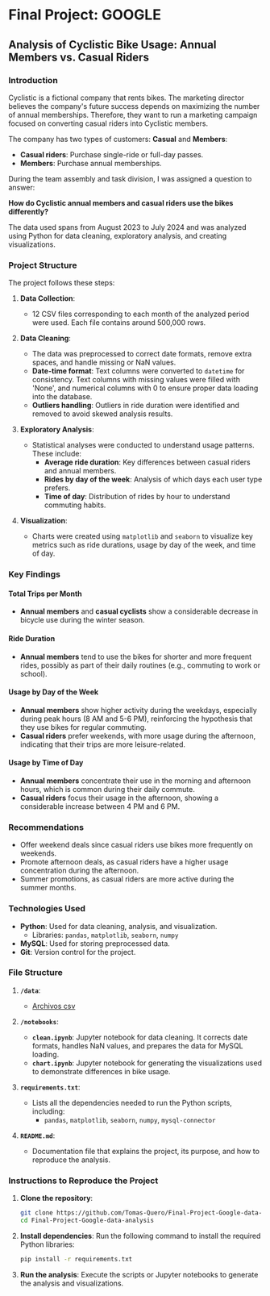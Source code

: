 
# Final Project: GOOGLE

## Analysis of Cyclistic Bike Usage: Annual Members vs. Casual Riders

### Introduction

Cyclistic is a fictional company that rents bikes. The marketing director believes the company's future success depends on maximizing the number of annual memberships. Therefore, they want to run a marketing campaign focused on converting casual riders into Cyclistic members.

The company has two types of customers: **Casual** and **Members**:

- **Casual riders**: Purchase single-ride or full-day passes.
- **Members**: Purchase annual memberships.

During the team assembly and task division, I was assigned a question to answer:

**How do Cyclistic annual members and casual riders use the bikes differently?**

The data used spans from August 2023 to July 2024 and was analyzed using Python for data cleaning, exploratory analysis, and creating visualizations.

### Project Structure

The project follows these steps:

1. **Data Collection**: 
    - 12 CSV files corresponding to each month of the analyzed period were used. Each file contains around 500,000 rows.
   
2. **Data Cleaning**:
    - The data was preprocessed to correct date formats, remove extra spaces, and handle missing or NaN values.
    - **Date-time format**: Text columns were converted to `datetime` for consistency. Text columns with missing values were filled with 'None', and numerical columns with 0 to ensure proper data loading into the database.
    - **Outliers handling**: Outliers in ride duration were identified and removed to avoid skewed analysis results.

3. **Exploratory Analysis**:
    - Statistical analyses were conducted to understand usage patterns. These include:
        - **Average ride duration**: Key differences between casual riders and annual members.
        - **Rides by day of the week**: Analysis of which days each user type prefers.
        - **Time of day**: Distribution of rides by hour to understand commuting habits.

4. **Visualization**:
    - Charts were created using `matplotlib` and `seaborn` to visualize key metrics such as ride durations, usage by day of the week, and time of day. 

### Key Findings

#### Total Trips per Month
- **Annual members** and **casual cyclists** show a considerable decrease in bicycle use during the winter season.

#### Ride Duration
- **Annual members** tend to use the bikes for shorter and more frequent rides, possibly as part of their daily routines (e.g., commuting to work or school).
  
#### Usage by Day of the Week
- **Annual members** show higher activity during the weekdays, especially during peak hours (8 AM and 5-6 PM), reinforcing the hypothesis that they use bikes for regular commuting.
- **Casual riders** prefer weekends, with more usage during the afternoon, indicating that their trips are more leisure-related.

#### Usage by Time of Day
- **Annual members** concentrate their use in the morning and afternoon hours, which is common during their daily commute.
- **Casual riders** focus their usage in the afternoon, showing a considerable increase between 4 PM and 6 PM.

### Recommendations

- Offer weekend deals since casual riders use bikes more frequently on weekends.
- Promote afternoon deals, as casual riders have a higher usage concentration during the afternoon.
- Summer promotions, as casual riders are more active during the summer months.

### Technologies Used

- **Python**: Used for data cleaning, analysis, and visualization.
  - Libraries: `pandas`, `matplotlib`, `seaborn`, `numpy`
- **MySQL**: Used for storing preprocessed data.
- **Git**: Version control for the project.

### File Structure

1. **`/data`**:
   - [Archivos csv](https://divvy-tripdata.s3.amazonaws.com/index.html)

2. **`/notebooks`**:
   - **`clean.ipynb`**: Jupyter notebook for data cleaning. It corrects date formats, handles NaN values, and prepares the data for MySQL loading.
   - **`chart.ipynb`**: Jupyter notebook for generating the visualizations used to demonstrate differences in bike usage.

3. **`requirements.txt`**:
   - Lists all the dependencies needed to run the Python scripts, including:
     - `pandas`, `matplotlib`, `seaborn`, `numpy`, `mysql-connector`

4. **`README.md`**:
   - Documentation file that explains the project, its purpose, and how to reproduce the analysis.


### Instructions to Reproduce the Project

1. **Clone the repository**:
   ```bash
   git clone https://github.com/Tomas-Quero/Final-Project-Google-data-analysis
   cd Final-Project-Google-data-analysis
   ```

2. **Install dependencies**:
   Run the following command to install the required Python libraries:
   ```bash
   pip install -r requirements.txt
   ```

3. **Run the analysis**:
   Execute the scripts or Jupyter notebooks to generate the analysis and visualizations.

